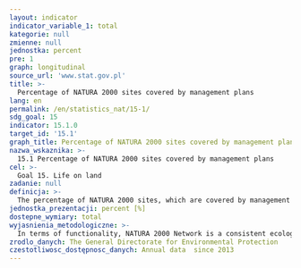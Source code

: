 ```yaml
---
layout: indicator
indicator_variable_1: total
kategorie: null
zmienne: null
jednostka: percent
pre: 1
graph: longitudinal
source_url: 'www.stat.gov.pl'
title: >-
  Percentage of NATURA 2000 sites covered by management plans
lang: en
permalink: /en/statistics_nat/15-1/
sdg_goal: 15
indicator: 15.1.0
target_id: '15.1'
graph_title: Percentage of NATURA 2000 sites covered by management plans
nazwa_wskaznika: >-
  15.1 Percentage of NATURA 2000 sites covered by management plans
cel: >-
  Goal 15. Life on land
zadanie: null
definicja: >-
  The percentage of NATURA 2000 sites, which are covered by management plans (conservation management plans or protective tasks plans).
jednostka_prezentacji: percent [%]
dostepne_wymiary: total
wyjasnienia_metodologiczne: >-
  In terms of functionality, NATURA 2000 Network is a consistent ecological network created to preserve natural habitats and important species within the European Community. Two legal acts – Habitats Directive and Birds Directive – provide basis for establishment of areas linked with ecological corridors i.e. fragments of landscape managed in a way that fosters migration, dissemination and exchange of genetic pool of species.An Important tool for managing NATURA 2000 sites is environmental impact assessments and risk analyses.Each site of NATURA 2000 Network requires a planning document – called management task plan or protection plan. They are established by – respectively – regional director for environmental protection and by director of national park or director of maritime office. However, for parts of Natura 2000 network that overlap with national parks, there is no need to compile separate planning documents for Natura 2000 sites, it is automatically included in the national park protection plan. The management task plans are established as orders issued by regional directors for environmental protection, while the protection plans are established as regulations issued by the Minister of the Environment.The Indicator value refers to the share of the number of areas for which management task plan or protection plan have been developed in the total number of all Natura 2000 sites in Poland. The accepted base value of the indicator is based on the estimated values showing the actual state at the end of 2013, that is shows only the Natura 2000 sites for which the work on the preparation of the aforementioned planning documents has been completed. These data do not include the documents that were being prepared and those that were developed by the end of 2015 within the framework of the nationwide project financed by OPI&E 2007-2013 (Operational Programme Infrastructure and the Environment) &#39 Development of protective plans for Natura 2000 sites in Poland&#39 .The target value is estimated based on the number of Natura 2000 sites in the country for which management plans are required.
zrodlo_danych: The General Directorate for Environmental Protection
czestotliwosc_dostępnosc_danych: Annual data  since 2013
---
```

